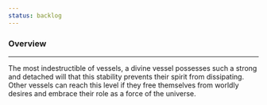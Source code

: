```yaml
---
status: backlog
---
```

### Overview  
___  
The most indestructible of vessels, a divine vessel possesses such a strong and detached will that this stability prevents their spirit from dissipating. Other vessels can reach this level if they free themselves from worldly desires and embrace their role as a force of the universe.